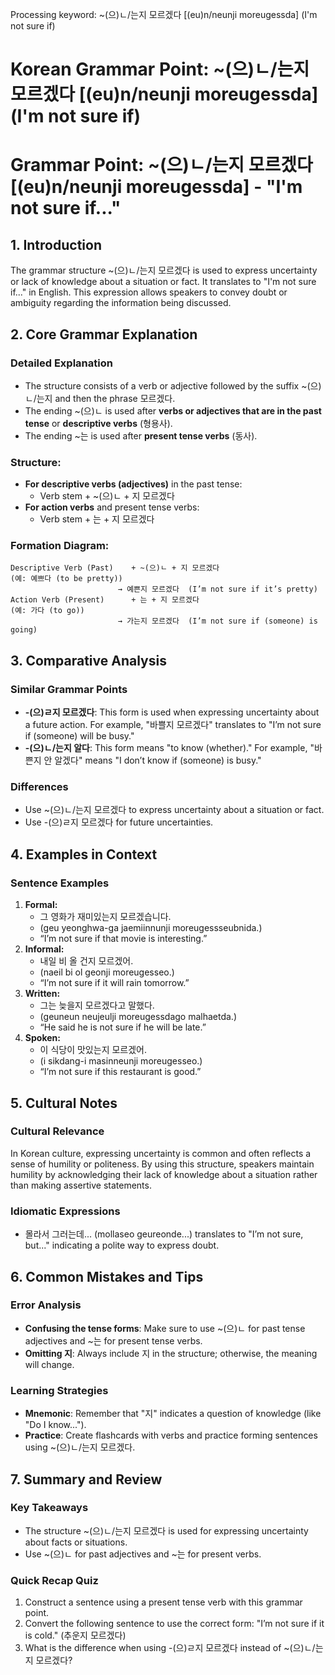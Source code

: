 Processing keyword: ~(으)ㄴ/는지 모르겠다 [(eu)n/neunji moreugessda] (I'm not sure if)
# Korean Grammar Point: ~(으)ㄴ/는지 모르겠다 [(eu)n/neunji moreugessda] (I'm not sure if)
# Grammar Point: ~(으)ㄴ/는지 모르겠다 [(eu)n/neunji moreugessda] - "I'm not sure if..."
## 1. Introduction
The grammar structure ~(으)ㄴ/는지 모르겠다 is used to express uncertainty or lack of knowledge about a situation or fact. It translates to "I'm not sure if..." in English. This expression allows speakers to convey doubt or ambiguity regarding the information being discussed.
## 2. Core Grammar Explanation
### Detailed Explanation
- The structure consists of a verb or adjective followed by the suffix ~(으)ㄴ/는지 and then the phrase 모르겠다.
- The ending ~(으)ㄴ is used after **verbs or adjectives that are in the past tense** or **descriptive verbs** (형용사).
- The ending ~는 is used after **present tense verbs** (동사).
### Structure:
- **For descriptive verbs (adjectives)** in the past tense:
  - Verb stem + ~(으)ㄴ + 지 모르겠다
- **For action verbs** and present tense verbs:
  - Verb stem + 는 + 지 모르겠다
### Formation Diagram:
```plaintext
Descriptive Verb (Past)    + ~(으)ㄴ + 지 모르겠다
(예: 예쁘다 (to be pretty)) 
                        → 예쁜지 모르겠다  (I’m not sure if it’s pretty)
Action Verb (Present)      + 는 + 지 모르겠다
(예: 가다 (to go)) 
                        → 가는지 모르겠다  (I’m not sure if (someone) is going)
```
## 3. Comparative Analysis
### Similar Grammar Points
- **-(으)ㄹ지 모르겠다**: This form is used when expressing uncertainty about a future action. For example, "바쁠지 모르겠다" translates to "I’m not sure if (someone) will be busy."
- **-(으)ㄴ/는지 알다**: This form means "to know (whether)." For example, "바쁜지 안 알겠다" means "I don’t know if (someone) is busy."
### Differences
- Use ~(으)ㄴ/는지 모르겠다 to express uncertainty about a situation or fact.
- Use -(으)ㄹ지 모르겠다 for future uncertainties.
## 4. Examples in Context
### Sentence Examples
1. **Formal:**
   - 그 영화가 재미있는지 모르겠습니다.
   - (geu yeonghwa-ga jaemiinnunji moreugessseubnida.)
   - “I’m not sure if that movie is interesting.”
2. **Informal:**
   - 내일 비 올 건지 모르겠어.
   - (naeil bi ol geonji moreugesseo.)
   - “I’m not sure if it will rain tomorrow.”
3. **Written:**
   - 그는 늦을지 모르겠다고 말했다.
   - (geuneun neujeulji moreugessdago malhaetda.)
   - “He said he is not sure if he will be late.”
4. **Spoken:**
   - 이 식당이 맛있는지 모르겠어.
   - (i sikdang-i masinneunji moreugesseo.)
   - “I’m not sure if this restaurant is good.”
## 5. Cultural Notes
### Cultural Relevance
In Korean culture, expressing uncertainty is common and often reflects a sense of humility or politeness. By using this structure, speakers maintain humility by acknowledging their lack of knowledge about a situation rather than making assertive statements.
### Idiomatic Expressions
- 몰라서 그러는데... (mollaseo geureonde...) translates to "I’m not sure, but..." indicating a polite way to express doubt.
## 6. Common Mistakes and Tips
### Error Analysis
- **Confusing the tense forms**: Make sure to use ~(으)ㄴ for past tense adjectives and ~는 for present tense verbs.
- **Omitting 지**: Always include 지 in the structure; otherwise, the meaning will change.
### Learning Strategies
- **Mnemonic**: Remember that "지" indicates a question of knowledge (like "Do I know..."). 
- **Practice**: Create flashcards with verbs and practice forming sentences using ~(으)ㄴ/는지 모르겠다.
## 7. Summary and Review
### Key Takeaways
- The structure ~(으)ㄴ/는지 모르겠다 is used for expressing uncertainty about facts or situations.
- Use ~(으)ㄴ for past adjectives and ~는 for present verbs.
### Quick Recap Quiz
1. Construct a sentence using a present tense verb with this grammar point.
2. Convert the following sentence to use the correct form: "I’m not sure if it is cold." (추운지 모르겠다)
3. What is the difference when using -(으)ㄹ지 모르겠다 instead of ~(으)ㄴ/는지 모르겠다?
